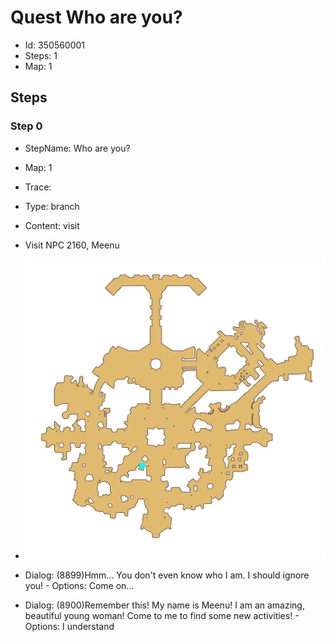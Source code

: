 # Quest Who are you?

- Id: 350560001
- Steps: 1
- Map: 1

## Steps

### Step 0
- StepName:  Who are you?
- Map:  1
- Trace:  
- Type:  branch
- Content:  visit
- Visit NPC 2160, Meenu

- ![images/350560001_0.png](images/350560001_0.png)
- Dialog: (8899)Hmm... You don't even know who I am. I should ignore you! - Options: Come on...
- Dialog: (8900)Remember this! My name is Meenu! I am an amazing, beautiful young woman! Come to me to find some new activities! - Options: I understand


